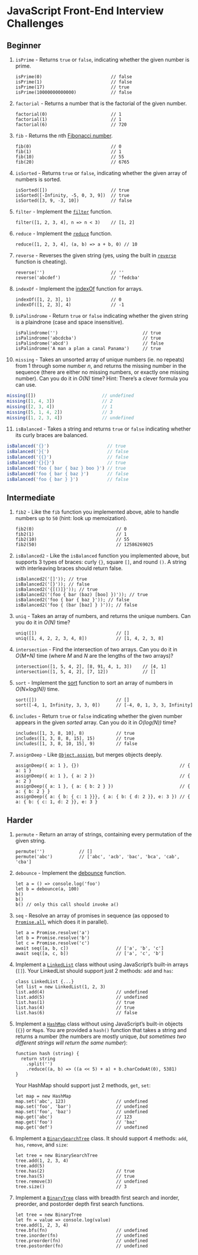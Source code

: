 # JavaScript Front-End Interview Challenges

## Beginner

1.  `isPrime` - Returns `true` or `false`, indicating whether the given number is prime.

        isPrime(0)                          // false
        isPrime(1)                          // false
        isPrime(17)                         // true
        isPrime(10000000000000)             // false

2.  `factorial` - Returns a number that is the factorial of the given number.

        factorial(0)                        // 1
        factorial(1)                        // 1
        factorial(6)                        // 720

3.  `fib` - Returns the nth [Fibonacci number](https://en.wikipedia.org/wiki/Fibonacci_number).

        fib(0)                              // 0
        fib(1)                              // 1
        fib(10)                             // 55
        fib(20)                             // 6765

4.  `isSorted` - Returns `true` or `false`, indicating whether the given array of numbers is sorted.

        isSorted([])                        // true
        isSorted([-Infinity, -5, 0, 3, 9])  // true
        isSorted([3, 9, -3, 10])            // false

5.  `filter` - Implement the [`filter`](https://developer.mozilla.org/en-US/docs/Web/JavaScript/Reference/Global_Objects/Array/Filter) function.

        filter([1, 2, 3, 4], n => n < 3)    // [1, 2]

6.  `reduce` - Implement the [`reduce`](https://developer.mozilla.org/en-US/docs/Web/JavaScript/Reference/Global_Objects/Array/Reduce) function.

        reduce([1, 2, 3, 4], (a, b) => a + b, 0) // 10

7.  `reverse` - Reverses the given string (yes, using the built in [`reverse`](https://developer.mozilla.org/en/docs/Web/JavaScript/Reference/Global_Objects/Array/reverse) function is cheating).

        reverse('')                         // ''
        reverse('abcdef')                   // 'fedcba'

8.  `indexOf` - Implement the [indexOf](https://developer.mozilla.org/nl/docs/Web/JavaScript/Reference/Global_Objects/Array/indexOf) function for arrays.

        indexOf([1, 2, 3], 1)               // 0
        indexOf([1, 2, 3], 4)               // -1

9.  `isPalindrome` - Return `true` or `false` indicating whether the given string is a plaindrone (case and space insensitive).

        isPalindrome('')                                // true
        isPalindrome('abcdcba')                         // true
        isPalindrome('abcd')                            // false
        isPalindrome('A man a plan a canal Panama')     // true

10.  `missing` - Takes an unsorted array of unique numbers (ie. no repeats) from 1 through some number _n_, and returns the missing number in the sequence (there are either no missing numbers, or exactly one missing number). Can you do it in _O(N)_ time? Hint: There’s a clever formula you can use.

  ```js
  missing([])                         // undefined
  missing([1, 4, 3])                  // 2
  missing([2, 3, 4])                  // 1
  missing([5, 1, 4, 2])               // 3
  missing([1, 2, 3, 4])               // undefined

  ```

11.  `isBalanced` - Takes a string and returns `true` or `false` indicating whether its curly braces are balanced.

  ```js
  isBalanced('{}')                      // true
  isBalanced('}{')                      // false
  isBalanced('{{}')                     // false
  isBalanced('{}{}')                    // true
  isBalanced('foo { bar { baz } boo }') // true
  isBalanced('foo { bar { baz }')       // false
  isBalanced('foo { bar } }')           // false
  ```


## Intermediate

1.  `fib2` - Like the `fib` function you implemented above, able to handle numbers up to `50` (hint: look up memoization).

        fib2(0)                               // 0
        fib2(1)                               // 1
        fib2(10)                              // 55
        fib2(50)                              // 12586269025

2.  `isBalanced2` - Like the `isBalanced` function you implemented above, but supports 3 types of braces: curly `{}`, square `[]`, and round `()`. A string with interleaving braces should return false.

        isBalanced2('[]')); // true
        isBalanced2('[}')); // false
        isBalanced2('{[()]}')); // true
        isBalanced2('(foo { bar (baz) [boo] })')); // true
        isBalanced2('foo { bar { baz }')); // false
        isBalanced2('foo { (bar [baz] } )')); // false

3.  `uniq` - Takes an array of numbers, and returns the unique numbers. Can you do it in _O(N)_ time?

        uniq([])                              // []
        uniq([1, 4, 2, 2, 3, 4, 8])           // [1, 4, 2, 3, 8]

4.  `intersection` - Find the intersection of two arrays. Can you do it in _O(M+N)_ time (where _M_ and _N_ are the lengths of the two arrays)?

        intersection([1, 5, 4, 2], [8, 91, 4, 1, 3])    // [4, 1]
        intersection([1, 5, 4, 2], [7, 12])             // []

5.  `sort` - Implement the [sort](https://developer.mozilla.org/en-US/docs/Web/JavaScript/Reference/Global_Objects/Array/sort) function to sort an array of numbers in _O(N×log(N))_ time.

        sort([])                              // []
        sort([-4, 1, Infinity, 3, 3, 0])      // [-4, 0, 1, 3, 3, Infinity]

6.  `includes` - Return `true` or `false` indicating whether the given number appears in the given _sorted_ array. Can you do it in _O(log(N))_ time?

        includes([1, 3, 8, 10], 8)            // true
        includes([1, 3, 8, 8, 15], 15)        // true
        includes([1, 3, 8, 10, 15], 9)        // false

7.  `assignDeep` - Like [`Object.assign`](https://developer.mozilla.org/docs/Web/JavaScript/Reference/Global_Objects/Object/assign), but merges objects deeply.

        assignDeep({ a: 1 }, {})                                      // { a: 1 }
        assignDeep({ a: 1 }, { a: 2 })                                // { a: 2 }
        assignDeep({ a: 1 }, { a: { b: 2 } })                         // { a: { b: 2 } }
        assignDeep({ a: { b: { c: 1 }}}, { a: { b: { d: 2 }}, e: 3 }) // { a: { b: { c: 1, d: 2 }}, e: 3 }


## Harder

1.  `permute` - Return an array of strings, containing every permutation of the given string.

        permute('')             // []
        permute('abc')          // ['abc', 'acb', 'bac', 'bca', 'cab', 'cba']

2.  `debounce` - Implement the [debounce](https://lodash.com/docs/4.17.4#debounce) function.

        let a = () => console.log('foo')
        let b = debounce(a, 100)
        b()
        b()
        b() // only this call should invoke a()

3.  `seq` - Resolve an array of promises in sequence (as opposed to [`Promise.all`](https://developer.mozilla.org/docs/Web/JavaScript/Reference/Global_Objects/Promise/all), which does it in parallel).

        let a = Promise.resolve('a')
        let b = Promise.resolve('b')
        let c = Promise.resolve('c')
        await seq([a, b, c])                  // ['a', 'b', 'c']
        await seq([a, c, b])                  // ['a', 'c', 'b']

4.  Implement a [`LinkedList`](https://en.wikipedia.org/wiki/Linked_list) class without using JavaScript’s built-in arrays (`[]`). Your LinkedList should support just 2 methods: `add` and `has`:

        class LinkedList {...}
        let list = new LinkedList(1, 2, 3)
        list.add(4)                           // undefined
        list.add(5)                           // undefined
        list.has(1)                           // true
        list.has(4)                           // true
        list.has(6)                           // false

5.  Implement a [`HashMap`](https://en.wikipedia.org/wiki/Hash_table) class without using JavaScript’s built-in objects (`{}`) or `Map`s. You are provided a `hash()` function that takes a string and returns a number (the numbers are mostly unique, _but sometimes two different strings will return the same number_):

        function hash (string) {
          return string
            .split('')
            .reduce((a, b) => ((a << 5) + a) + b.charCodeAt(0), 5381)
        }

    Your HashMap should support just 2 methods, `get`, `set`:

        let map = new HashMap
        map.set('abc', 123)                   // undefined
        map.set('foo', 'bar')                 // undefined
        map.set('foo', 'baz')                 // undefined
        map.get('abc')                        // 123
        map.get('foo')                        // 'baz'
        map.get('def')                        // undefined

6.  Implement a [`BinarySearchTree`](https://en.wikipedia.org/wiki/Binary_search_tree) class. It should support 4 methods: `add`, `has`, `remove`, and `size`:

        let tree = new BinarySearchTree
        tree.add(1, 2, 3, 4)
        tree.add(5)
        tree.has(2)                           // true
        tree.has(5)                           // true
        tree.remove(3)                        // undefined
        tree.size()                           // 3

7.  Implement a [`BinaryTree`](https://en.wikipedia.org/wiki/Binary_tree) class with breadth first search and inorder, preorder, and postorder depth first search functions.

        let tree = new BinaryTree
        let fn = value => console.log(value)
        tree.add(1, 2, 3, 4)
        tree.bfs(fn)                          // undefined
        tree.inorder(fn)                      // undefined
        tree.preorder(fn)                     // undefined
        tree.postorder(fn)                    // undefined
